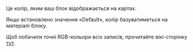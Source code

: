 Це колір, яким ваш блок відображається на картах.

Якщо встановлено значення «Default», колір базуватиметься на матеріалі блоку.

Щоб побачити точні RGB-кольори всіх записів, прочитайте вікі-сторінку [тут](https://mcreator.net/wiki/list-block-map-colors).